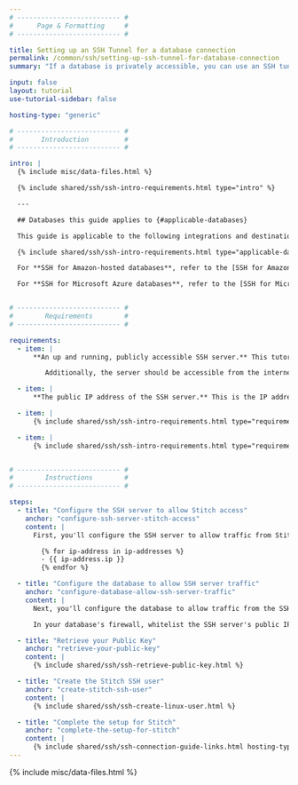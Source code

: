 ```yaml
---
# -------------------------- #
#      Page & Formatting     #
# -------------------------- #

title: Setting up an SSH Tunnel for a database connection
permalink: /common/ssh/setting-up-ssh-tunnel-for-database-connection
summary: "If a database is privately accessible, you can use an SSH tunnel to connect Stitch. This tutorial will walk you through setting up an SSH server and configuring access for a self-hosted database connection to Stitch."

input: false
layout: tutorial
use-tutorial-sidebar: false

hosting-type: "generic"

# -------------------------- #
#       Introduction         #
# -------------------------- #

intro: |
  {% include misc/data-files.html %}

  {% include shared/ssh/ssh-intro-requirements.html type="intro" %}

  ---

  ## Databases this guide applies to {#applicable-databases}

  This guide is applicable to the following integrations and destinations:

  {% include shared/ssh/ssh-intro-requirements.html type="applicable-databases" %}

  For **SSH for Amazon-hosted databases**, refer to the [SSH for Amazon guide]({{ link.connections.ssh-amazon | prepend: site.baseurl }}).

  For **SSH for Microsoft Azure databases**, refer to the [SSH for Microsoft Azure guide]({{ link.connections.ssh-microsoft-azure | prepend: site.baseurl }}).


# -------------------------- #
#        Requirements        #
# -------------------------- #

requirements:
  - item: |
      **An up and running, publicly accessible SSH server.** This tutorial will walk you through configuring the server to allow Stitch to access it, but creating the server is outside the scope of this guide. Loop in a member of your technical team for assistance.

         Additionally, the server should be accessible from the internet.

  - item: |
      **The public IP address of the SSH server.** This is the IP address that allowed traffic from the internet can use to access the server.

  - item: |
      {% include shared/ssh/ssh-intro-requirements.html type="requirements" requirement-type="linux-familiarity" %}

  - item: |
      {% include shared/ssh/ssh-intro-requirements.html type="requirements" requirement-type="windows-ssh-client" %}


# -------------------------- #
#        Instructions        #
# -------------------------- #

steps:
  - title: "Configure the SSH server to allow Stitch access"
    anchor: "configure-ssh-server-stitch-access"
    content: |
      First, you'll configure the SSH server to allow traffic from Stitch to access the server. Whitelist the following IP addresses to allow access to the SSH server on the SSH port, which is typically `22`:

        {% for ip-address in ip-addresses %}
        - {{ ip-address.ip }}
        {% endfor %}

  - title: "Configure the database to allow SSH server traffic"
    anchor: "configure-database-allow-ssh-server-traffic"
    content: |
      Next, you'll configure the database to allow traffic from the SSH server.

      In your database's firewall, whitelist the SSH server's public IP address to allow it to access the database's port. For example: For PostgreSQL databases, the default port is `5432`.

  - title: "Retrieve your Public Key"
    anchor: "retrieve-your-public-key"
    content: |
      {% include shared/ssh/ssh-retrieve-public-key.html %}

  - title: "Create the Stitch SSH user"
    anchor: "create-stitch-ssh-user"
    content: |
      {% include shared/ssh/ssh-create-linux-user.html %}

  - title: "Complete the setup for Stitch"
    anchor: "complete-the-setup-for-stitch"
    content: |
      {% include shared/ssh/ssh-connection-guide-links.html hosting-type="generic" %}
---
```

{% include misc/data-files.html %}